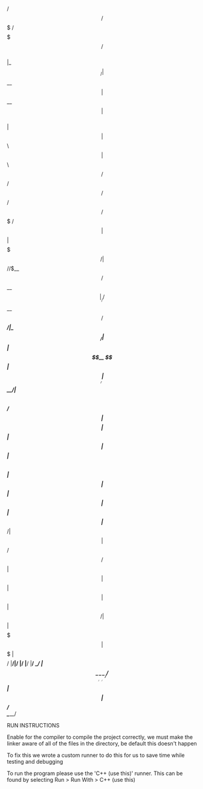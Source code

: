  /$$$$$$ /$$$$$$$        /$$$$$$$                                                      /$$    
|_  $$_/| $$__  $$      | $$__  $$                                                    | $$    
  | $$  | $$  \ $$      | $$  \ $$  /$$$$$$   /$$$$$$        /$$  /$$$$$$   /$$$$$$$ /$$$$$$  
  | $$  | $$$$$$$/      | $$$$$$$/ /$$__  $$ /$$__  $$      |__/ /$$__  $$ /$$_____/|_  $$_/  
  | $$  | $$__  $$      | $$____/ | $$  \__/| $$  \ $$       /$$| $$$$$$$$| $$        | $$    
  | $$  | $$  \ $$      | $$      | $$      | $$  | $$      | $$| $$_____/| $$        | $$ /$$
 /$$$$$$| $$  | $$      | $$      | $$      |  $$$$$$/      | $$|  $$$$$$$|  $$$$$$$  |  $$$$/
|______/|__/  |__/      |__/      |__/       \______/       | $$ \_______/ \_______/   \___/  
                                                       /$$  | $$                              
                                                      |  $$$$$$/                              
                                                       \______/                               

RUN INSTRUCTIONS

Enable for the compiler to compile the project correctly, we must make the linker
aware of all of the files in the directory, be default this doesn't happen

To fix this we wrote a custom runner to do this for us to save time while testing
and debugging

To run the program please use the 'C++ (use this)' runner. This can be found by
selecting Run > Run With > C++ (use this)